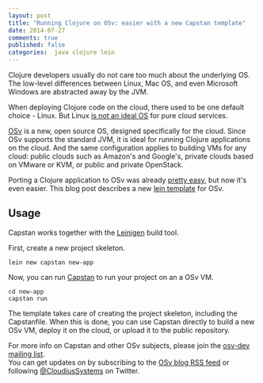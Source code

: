 ```yaml
---
layout: post
title: "Running Clojure on OSv: easier with a new Capstan template"
date: 2014-07-27
comments: true
published: false
categories:  java clojure lein
---
```


Clojure developers usually do not care too much about the underlying OS.
The low-level differences between Linux, Mac OS, and even Microsoft Windows are abstracted away by the JVM.

When deploying Clojure code on the cloud, there used to be one default choice - Linux.
But Linux
[is not an ideal OS](http://osv.io/blog/blog/2014/07/21/generic-os-is-dead/)
for pure cloud services.

[OSv](https://github.com/cloudius-systems/osv) is a new, open source OS, designed specifically for the cloud.  Since OSv supports the standard JVM, it is ideal for running Clojure applications on the cloud.  And the same configuration applies to building VMs for any cloud: public clouds such as Amazon's and Google's, private clouds based on VMware or KVM, or public and private OpenStack.

Porting a Clojure application to OSv was already
[pretty easy](http://osv.io/blog/blog/2014/04/22/riemann-on-osv/), but
now it's even easier.  This blog post describes a new [lein template](https://github.com/tzach/capstan-lein-plugin) for OSv.
<!-- more -->

## Usage

Capstan works together with the [Leinigen](http://leiningen.org/) build tool.

First, create a new project skeleton.
```
lein new capstan new-app
```

Now, you can run [Capstan](https://github.com/cloudius-systems/capstan) to 
run your project on an a OSv VM.

```
cd new-app
capstan run
```

The template takes care of creating the project skeleton, including the Capstanfile.  When this is done, you can use Capstan directly to build a new OSv VM, deploy it on the cloud, or upload it to the public repository.

<script type="text/javascript" src="https://asciinema.org/a/11068.js"
id="asciicast-11068" async="" data-speed="2" data-autoplay="1"
ata-size="medium"></script></p>


For more info on Capstan and other OSv subjects, please join
the
[osv-dev mailing list](https://groups.google.com/forum/#!forum/osv-dev).  
You can get updates on by subscribing to the [OSv blog RSS feed](http://osv.io/blog/atom.xml) or following [@CloudiusSystems](https://twitter.com/CloudiusSystems) on Twitter.
